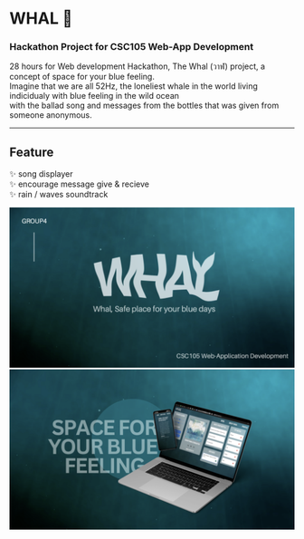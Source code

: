 # WHAL 🐋
### Hackathon Project for CSC105 Web-App Development

<div> 28 hours for Web development Hackathon, The Whal (วาฬ) project, a concept of space for your blue feeling. <br/>
Imagine that we are all 52Hz, the loneliest whale in the world living indicidualy with blue feeling in the wild ocean<br/>
 with the ballad song and messages from the bottles that was given from someone anonymous. 
 <hr/>
 </div>
  
## Feature 
<p> ✨ song displayer <br/>
  ✨ encourage message give & recieve <br/>
  ✨ rain / waves soundtrack <br/>
  </p>
 
 <div align="center"><img src="./Pic1.png" width="" height="" />
   <div align="center"><img src="./Pic2.png" width="" height="" /> <br/>
